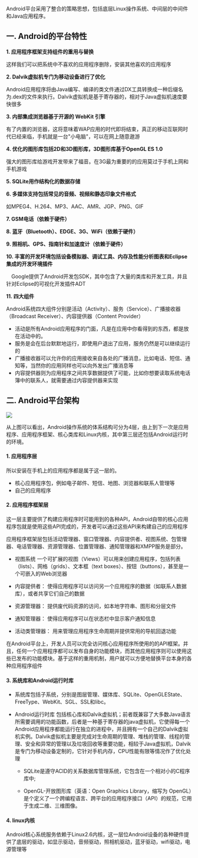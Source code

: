 Android平台采用了整合的策略思想，包括底层Linux操作系统、中间层的中间件和Java应用程序。

## 一. Android的平台特性

**1. 应用程序框架支持组件的重用与替换**

这样我们可以把系统中不喜欢的应用程序删除，安装其他喜欢的应用程序

**2. Dalvik虚拟机专门为移动设备进行了优化**

Android应用程序将由Java编写、编译的类文件通过DX工具转换成一种后缀名为.dex的文件来执行。Dalvik虚拟机是基于寄存器的，相对于Java虚拟机速度要快很多

**3. 内部集成浏览器基于开源的 WebKit 引擎**

有了内置的浏览器，这将意味着WAP应用的时代即将结束，真正的移动互联网时代已经来临，手机就是一台"小电脑"，可以在网上随意遨游

**4. 优化的图形库包括2D和3D图形库，3D图形库基于OpenGL ES 1.0**

强大的图形库给游戏开发带来了福音。在3G最为重要的的应用莫过于手机上网和手机游戏

**5. SQLite用作结构化的数据存储**

**6. 多媒体支持包括常见的音频、视频和静态印象文件格式**

如MPEG4、H.264、MP3、AAC、AMR、JGP、PNG、GIF

**7. GSM电话（依赖于硬件）**

**8. 蓝牙（Bluetooth）、EDGE、3G、WiFi（依赖于硬件）**

**9. 照相机、GPS、指南针和加速度计（依赖于硬件）**

**10. 丰富的开发环境包括设备模拟器、调试工具、内存及性能分析图表和Eclipse集成的开发环境插件**

　Google提供了Android开发包SDK，其中包含了大量的类库和开发工具，并且针对Eclipse的可视化开发插件ADT

**11. 四大组件**

Android系统四大组件分别是活动（Activity）、服务（Service）、广播接收器（Broadcast Receiver）、内容提供器（Content Provider）

- 活动是所有Android应用程序的门面，凡是在应用中你看得到的东西，都是放在活动中的。
- 服务是会在后台默默地运行，即使用户退出了应用，服务仍然是可以继续运行的
- 广播接收器可以允许你的应用接收来自各处的广播消息，比如电话、短信、通知等，当然你的应用同样也可以向外发出广播消息等
- 内容提供器则为应用程序之间共享数据提供了可能，比如你想要读取系统电话簿中的联系人，就需要通过内容提供器来实现

## 二. Android平台架构

![](https://upload-images.jianshu.io/upload_images/2765653-5a672ba2ac4bff1d.png?imageMogr2/auto-orient/strip%7CimageView2/2/w/1240)

从上图可以看出，Android操作系统的体系结构可分为4层，由上到下一次是应用程序、应用程序框架、核心类库和Linux内核，其中第三层还包括Android运行时的环境。

#### 1. 应用程序层

所以安装在手机上的应用程序都是属于这一层的。

- 核心应用程序包，例如电子邮件、短信、地图、浏览器和联系人管理等
- 自己的应用程序

#### 2. 应用程序框架层

这一层主要提供了构建应用程序时可能用到的各种API，Android自带的核心应用程序包就是使用这些API完成的，开发者可以通过这些API来构建自己的应用程序

应用程序框架层包括活动管理器、窗口管理器、内容提供者、视图系统、包管理器、电话管理器、资源管理器、位置管理器、通知管理器和XMPP服务是部分。

- 视图系统
    一个可扩展的视图（Views）可以用来创建应用程序，包括列表（lists）、网格（grids）、文本框（text boxes）、按钮（buttons），甚至是一个可嵌入的Web浏览器

- 内容提供者：
    使得应用程序可以访问另一个应用程序的数据（如联系人数据库），或者共享它们自己的数据

- 资源管理器：
    提供废代码资源的访问，如本地字符串、图形和分层文件

- 通知管理器：
    使得应用程序可以在状态栏中显示客户通知信息

- 活动类管理器：
    用来管理应用程序生命周期并提供常用的导航回退功能
    
在Android平台上，开发人员可以完全访问核心应用程序所使用的的API框架。并且，任何一个应用程序都可以发布自身的功能模块，而其他应用程序则可以使用这些已发布的功能模块。基于这样的重用机制，用户就可以方便地替换平台本身的各种应用程序组件


#### 3. 系统库和Android运行时库

- 系统库包括子系统，分别是图层管理、媒体库、SQLite、OpenGLEState、FreeType、WebKit、SGL、SSL和libc。

- Android运行时库 包括核心库和Dalvik虚拟机；前者既兼容了大多数Java语言所需要调用的功能函数，后者是一种基于寄存器的java虚拟机，它使得每一个Android应用程序都能运行在独立的进程中，并且拥有一个自己的Dalvik虚拟机实例。Dalvik虚拟机主要是完成对生命周期的管理、堆栈的管理、线程的管理、安全和异常的管理以及垃圾回收等重要功能，相较于Java虚拟机，Dalvik是专门为移动设备定制的，它针对手机内存，CPU性能有限等情况作了优化处理

    - SQLite是遵守ACID的关系数据库管理系统，它包含在一个相对小的C程序库中;

    - OpenGL-开放图形库（英语：Open Graphics Library，缩写为 OpenGL）是个定义了一个跨编程语言、跨平台的应用程序接口（API）的规范，它用于生成二维、三维图像。

#### 4. linux内核

Android核心系统服务依赖于Linux2.6内核，这一层位Android设备的各种硬件提供了底层的驱动，如显示驱动，音频驱动，照相机驱动，蓝牙驱动，wifi驱动，电源管理等







